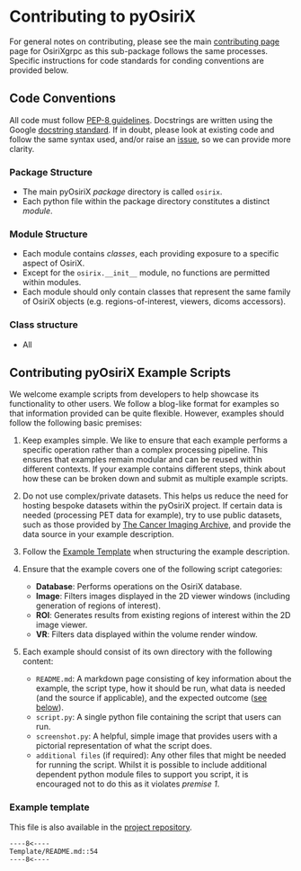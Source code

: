 # Contributing to pyOsiriX
For general notes on contributing, please see the main [contributing page](../../contributing/CONTRIBUTING.md) page
for OsiriXgrpc as this sub-package follows the same processes. Specific instructions for code standards for conding 
conventions are provided below.

## Code Conventions
All code must follow [PEP-8 guidelines](https://peps.python.org/pep-0008/). Docstrings are written using the Google
[docstring standard](https://google.github.io/styleguide/pyguide.html#38-comments-and-docstrings). If in doubt, please
look at existing code and follow the same syntax used, and/or raise an 
[issue](https://github.com/osirixgrpc/osirixgrpc/issues), so we can provide more clarity.

### Package Structure
 - The main pyOsiriX _package_ directory is called `osirix`.
 - Each python file within the package directory constitutes a distinct _module_.

### Module Structure
 - Each module contains _classes_, each providing exposure to a specific aspect of OsiriX.
 - Except for the `osirix.__init__` module, no functions are permitted within modules.
 - Each module should only contain classes that represent the same family of OsiriX objects (e.g. 
   regions-of-interest, viewers, dicoms accessors).

### Class structure
 - All 

## Contributing pyOsiriX Example Scripts
We welcome example scripts from developers to help showcase its functionality to other users.  We follow a blog-like 
format for examples so that information provided can be quite flexible. However, examples should follow the following 
basic premises:

1. Keep examples simple. We like to ensure that each example performs a specific operation rather than a complex 
   processing pipeline. This ensures that examples remain modular and can be reused within different contexts. If your 
   example contains different steps, think about how these can be broken down and submit as multiple example scripts. 
2. Do not use complex/private datasets. This helps us reduce the need for hosting bespoke datasets within the pyOsiriX 
   project. If certain data is needed (processing PET data for example), try to use public datasets, such as those 
   provided by [The Cancer Imaging Archive](https://www.cancerimagingarchive.net/), and provide the data source in your 
   example description.
3. Follow the [Example Template](#example-template) when structuring the example description.
4. Ensure that the example covers one of the following script categories:

    - __Database__: Performs operations on the OsiriX database.
    - __Image__: Filters images displayed in the 2D viewer windows (including generation of regions of interest).
    - __ROI__: Generates results from existing regions of interest within the 2D image viewer.
    - __VR__: Filters data displayed within the volume render window.

5. Each example should consist of its own directory with the following content:

    - `README.md`: A markdown page consisting of key information about the example, the script type, how it should be 
      run, what data is needed (and the source if applicable), and the expected outcome 
      ([see below](#example-template)).
    - `script.py`: A single python file containing the script that users can run.
    - `screenshot.py`: A helpful, simple image that provides users with a pictorial representation of what the script 
      does.
    - `additional files` (if required): Any other files that might be needed for running the script. Whilst it is 
      possible to include additional dependent python module files to support you script, it is encouraged not to do 
      this as it violates _premise 1_. 

### Example template
This file is also available in the 
[project repository](https://github.com/osirixgrpc/osirixgrpc/tree/dev/docs/docs/pyosirix/examples/template).
```
----8<----
Template/README.md::54
----8<----
```
